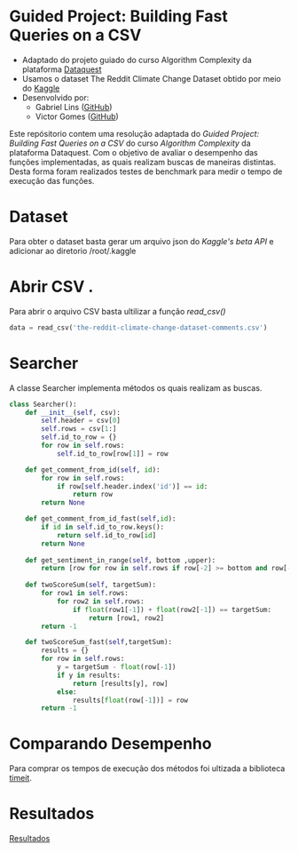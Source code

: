 # Guided Project: Building Fast Queries on a CSV
- Adaptado do projeto guiado do curso Algorithm Complexity da plataforma [Dataquest](https://dataquest.io)
- Usamos o dataset The Reddit Climate Change Dataset obtido por meio do [Kaggle](https://www.kaggle.com/datasets/pavellexyr/the-reddit-climate-change-dataset)
- Desenvolvido por:
  - Gabriel Lins ([GitHub](https://github.com/gabrielblins))
  - Victor Gomes ([GitHub](https://github.com/gabrielblins))


Este repósitorio contem uma resolução adaptada do *Guided Project: Building Fast Queries on a CSV* do curso *Algorithm Complexity* da plataforma Dataquest. Com o objetivo de avaliar o desempenho das funções implementadas, as quais realizam buscas de maneiras distintas. Desta forma foram realizados testes de benchmark para medir o tempo de execução das funções.

# Dataset
Para obter o dataset basta gerar um arquivo json do *Kaggle's beta API* e adicionar ao diretorio /root/.kaggle

 # Abrir CSV .
 Para abrir o arquivo CSV basta ultilizar a função *read_csv()*
 ```python
 data = read_csv('the-reddit-climate-change-dataset-comments.csv')
 ```
# Searcher
A classe Searcher implementa métodos os quais realizam as buscas.

```python
class Searcher():
    def __init__(self, csv):
        self.header = csv[0]         
        self.rows = csv[1:]
        self.id_to_row = {}
        for row in self.rows:
            self.id_to_row[row[1]] = row  

    def get_comment_from_id(self, id):   
        for row in self.rows:
            if row[self.header.index('id')] == id:
                return row
        return None

    def get_comment_from_id_fast(self,id):
        if id in self.id_to_row.keys():
            return self.id_to_row[id] 
        return None                      
      
    def get_sentiment_in_range(self, bottom ,upper):
        return [row for row in self.rows if row[-2] >= bottom and row[-2] <= upper]
  
    def twoScoreSum(self, targetSum):    
        for row1 in self.rows:                     
            for row2 in self.rows:
                if float(row1[-1]) + float(row2[-1]) == targetSum:
                    return [row1, row2]
        return -1          

    def twoScoreSum_fast(self,targetSum):
        results = {}
        for row in self.rows:
            y = targetSum - float(row[-1])
            if y in results:
                return [results[y], row]
            else:
                results[float(row[-1])] = row
        return -1
```

# Comparando Desempenho
Para comprar os tempos de execução dos métodos foi ultizada a biblioteca [timeit](https://docs.python.org/3/library/timeit.html). 
# Resultados
[Resultados](https://colab.research.google.com/drive/1dWDPRv9bZrR1qxNy0MO47HKx7MKtGF7C#scrollTo=FkbYJ_CRrfrB)



